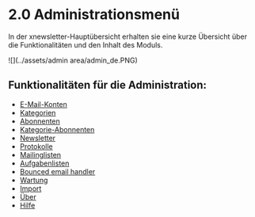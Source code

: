 # 2.0 Administrationsmenü

In der xnewsletter-Hauptübersicht erhalten sie eine kurze Übersicht über die Funktionalitäten und den Inhalt des Moduls.

![](../assets/admin area/admin_de.PNG)

## Funktionalitäten für die Administration:
* [E-Mail-Konten](accounts.md)
* [Kategorien](categories.md)
* [Abonnenten](subscribers.md)
* [Kategorie-Abonnenten](categories-subscribers.md)
* [Newsletter](attachments.md)
* [Protokolle](protocols.md)
* [Mailinglisten](mailinglists.md)
* [Aufgabenlisten](tasklist.md)
* [Bounced email handler](bounced_email_handler.md)
* [Wartung](maintenance.md)
* [Import](import.md)
* [Über](about.md)
* [Hilfe](help.md)